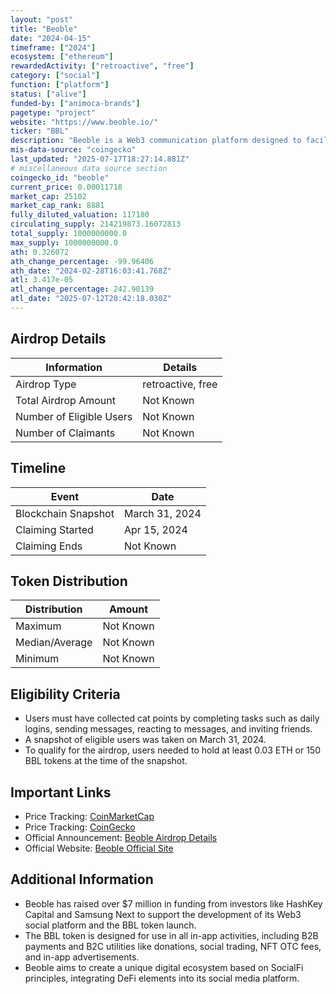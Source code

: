```yaml
---
layout: "post"
title: "Beoble"
date: "2024-04-15"
timeframe: ["2024"]
ecosystem: ["ethereum"]
rewardedActivity: ["retroactive", "free"]
category: ["social"]
function: ["platform"]
status: ["alive"]
funded-by: ["animoca-brands"]
pagetype: "project"
website: "https://www.beoble.io/"
ticker: "BBL"
description: "Beoble is a Web3 communication platform designed to facilitate decentralized wallet-to-wallet messaging. It offers features such as end-to-end encryption, community discovery, and rewards for user engagement."
mis-data-source: "coingecko"
last_updated: "2025-07-17T18:27:14.881Z"
# miscellaneous data source section
coingecko_id: "beoble"
current_price: 0.00011718
market_cap: 25102
market_cap_rank: 8881
fully_diluted_valuation: 117180
circulating_supply: 214219873.16072813
total_supply: 1000000000.0
max_supply: 1000000000.0
ath: 0.326072
ath_change_percentage: -99.96406
ath_date: "2024-02-28T16:03:41.768Z"
atl: 3.417e-05
atl_change_percentage: 242.90139
atl_date: "2025-07-12T20:42:18.030Z"
---
```


## Airdrop Details

| Information              | Details           |
| ------------------------ | ----------------- |
| Airdrop Type             | retroactive, free |
| Total Airdrop Amount     | Not Known         |
| Number of Eligible Users | Not Known         |
| Number of Claimants      | Not Known         |

## Timeline

| Event               | Date           |
| ------------------- | -------------- |
| Blockchain Snapshot | March 31, 2024 |
| Claiming Started    | Apr 15, 2024   |
| Claiming Ends       | Not Known      |

## Token Distribution

| Distribution   | Amount    |
| -------------- | --------- |
| Maximum        | Not Known |
| Median/Average | Not Known |
| Minimum        | Not Known |

## Eligibility Criteria

- Users must have collected cat points by completing tasks such as daily logins, sending messages, reacting to messages, and inviting friends.
- A snapshot of eligible users was taken on March 31, 2024.
- To qualify for the airdrop, users needed to hold at least 0.03 ETH or 150 BBL tokens at the time of the snapshot.

## Important Links

- Price Tracking: [CoinMarketCap](https://coinmarketcap.com/currencies/beoble)
- Price Tracking: [CoinGecko](https://www.coingecko.com/en/coins/beoble)
- Official Announcement: [Beoble Airdrop Details](https://x.com/beoble_official/status/1779859653364752884)
- Official Website: [Beoble Official Site](https://www.beoble.io/)

## Additional Information

- Beoble has raised over $7 million in funding from investors like HashKey Capital and Samsung Next to support the development of its Web3 social platform and the BBL token launch.
- The BBL token is designed for use in all in-app activities, including B2B payments and B2C utilities like donations, social trading, NFT OTC fees, and in-app advertisements.
- Beoble aims to create a unique digital ecosystem based on SocialFi principles, integrating DeFi elements into its social media platform.